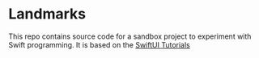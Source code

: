 # Landmarks

This repo contains source code for a sandbox project to experiment with Swift programming. It is based on the [SwiftUI Tutorials](https://developer.apple.com/tutorials/swiftui/creating-and-combining-views)
